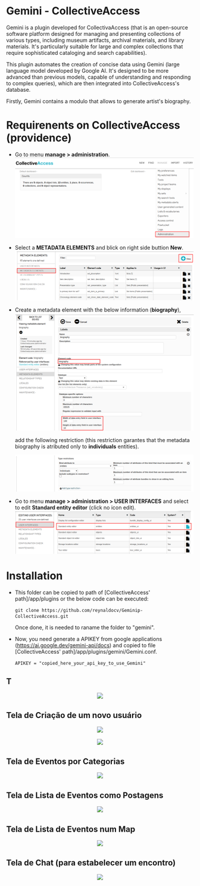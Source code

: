 # Gemini - CollectiveAccess

Gemini is a plugin developed for CollectivaAccess (that is an open-source software platform designed for 
managing and presenting collections of various types, including museum artifacts, archival materials, and library materials. 
It's particularly suitable for large and complex collections that require sophisticated cataloging and search capabilities).

This plugin automates the creation of concise data using Gemini (large language model developed by Google AI. 
It's designed to be more advanced than previous models, capable of understanding and responding to complex queries), 
which are then integrated into CollectiveAccess's database. 

Firstly, Gemini contains a modulo that allows to generate artist's biography. 

# Requirenents on CollectiveAccess (providence)

  - Go to menu **manage > administration**.
    ![](imgs/collectiveaccess-image01.png)

  - Select a **METADATA ELEMENTS** and blick on right side buttion **New**.
    ![](imgs/collectiveaccess-image01_.png)  
  - Create a metadata element with the below information (**biography**), 
    ![](imgs/collectiveaccess-image02.png)
    
    add the following restriction (this restriction garantes that the metadata biography is atributed only to **individuals** entities). 
    
    ![](imgs/collectiveaccess-image03.png)  

  - Go to menu **manage > administration > USER INTERFACES** and select to edit **Standard entity editor** (click no icon edit).
    ![](imgs/collectiveaccess-image04.png)  

# Installation

  - This folder can be copied to path of [CollectiveAccess' path]/app/plugins or the below code can be executed:
    ```
    git clone https://github.com/reynaldocv/Geminip-CollectiveAccess.git
    ```
    Once done, it is needed to raname the folder to "gemini". 
  
  - Now, you need generate a APIKEY from google applications (https://ai.google.dev/gemini-api/docs) and copied to file [CollectiveAccess' path]/app/plugins/gemini/Gemini.conf.

    ```
    APIKEY = "copied_here_your_api_key_to_use_Gemini" 
    ```
## T

<p align="center">
  <img src="img/vamos-usuarionuevo.png">       
</p>

## Tela de Criação de um novo usuário

<p align="center">
  <img src="img/vamos.usuarionuevo.png">       
</p>

<p align="center">
  <img src="img/vamos-hobbies.png">       
</p>

## Tela de Eventos por Categorias


<p align="center">
  <img src="img/vamos-categorias.png">       
</p>

## Tela de Lista de Eventos como Postagens

<p align="center">
  <img src="img/vamos-eventos.png">       
</p>


## Tela de Lista de Eventos num Map

<p align="center">
  <img src="img/vamos-maps.png">       
</p>


## Tela de Chat (para estabelecer um encontro)

<p align="center">
  <img src="img/vamos-chat.png">       
</p>

